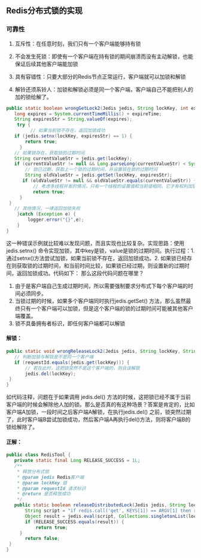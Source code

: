 ## Redis分布式锁的实现

### 可靠性

1. 互斥性：在任意时刻，我们只有一个客户端能够持有锁

2. 不会发生死锁：即使有一个客户端在持有锁的期间崩溃而没有主动解锁，也能保证后续其他客户端能加锁

3. 具有容错性：只要大部分的Redis节点正常运行，客户端就可以加锁和解锁

4. 解铃还须系铃人：加锁和解锁必须是同一个客户端，客户端自己不能把别人的加的锁给解了。

```java
public static boolean wrongGetLock2(Jedis jedis, String lockKey, int expireTime) { 
   long expires = System.currentTimeMillis() + expireTime;
   String expiresStr = String.valueOf(expires); 
    try {
         // 如果当前锁不存在，返回加锁成功
   if (jedis.setnx(lockKey, expiresStr) == 1) { 
       return true;
     }
   // 如果锁存在，获取锁的过期时间
   String currentValueStr = jedis.get(lockKey);
   if (currentValueStr != null && Long.parseLong(currentValueStr) < System.currentTimeMillis()) { 
       // 锁已过期，获取上一个锁的过期时间，并设置现在锁的过期时间
       String oldValueStr = jedis.getSet(lockKey, expiresStr);
      if (oldValueStr != null && oldValueStr.equals(currentValueStr)) { 
          // 考虑多线程并发的情况，只有一个线程的设置值和当前值相同，它才有权利加锁 
          return true;
     } 
 }
   // 其他情况，一律返回加锁失败
    }catch (Exception e) {
        logger.error("{}",e);
    }
}    
```

这一种错误示例就比较难以发现问题，而且实现也比较复杂。实现思路：使用 jedis.setnx() 命令实现加锁，其中key是锁，value是锁的过期时间。执行过程：1. 通过setnx()方法尝试加锁，如果当前锁不存在，返回加锁成功。2. 如果锁已经存在则获取锁的过期时间，和当前时间比较，如果锁已经过期，则设置新的过期时间，返回加锁成功。代码如下：
那么这段代码问题在哪里？

1. 由于是客户端自己生成过期时间，所以需要强制要求分布式下每个客户端的时间必须同步。 
2. 当锁过期的时候，如果多个客户端同时执行jedis.getSet() 方法，那么虽然最终只有一个客户端可以加锁，但是这个客户端的锁的过期时间可能被其他客户端覆盖。
3. 锁不具备拥有者标识，即任何客户端都可以解锁

#### 解锁：

```java
public static void wrongReleaseLock2(Jedis jedis, String lockKey, String requestId) { 
   // 判断加锁与解锁是不是同一个客户端
   if (requestId.equals(jedis.get(lockKey))) { 
       // 若在此时，这把锁突然不是这个客户端的，则会误解锁 
       jedis.del(lockKey);
 } 
}
```

如代码注释，问题在于如果调用 jedis.del() 方法的时候，这把锁已经不属于当前客户端的时候会解除他人加的锁。那么是否真的有这种场景？答案是肯定的，比如客户端A加锁，一段时间之后客户端A解锁，在执行jedis.del() 之前，锁突然过期了，此时客户端B尝试加锁成功，然后客户端A再执行del()方法，则将客户端B的锁给解除了。

#### 正解：

```java
public class RedisTool {
   private static final Long RELEASE_SUCCESS = 1L; 
   /**
    * 释放分布式锁
    * @param jedis Redis客户端 
    * @param lockKey 锁
    * @param requestId 请求标识 
    * @return 是否释放成功
    */
   public static boolean releaseDistributedLock(Jedis jedis, String lockKey, String requestId) {
       String script = "if redis.call('get', KEYS[1]) == ARGV[1] then return redis.call('del', KEYS[1]) else return 0 end"; 
       Object result = jedis.eval(script, Collections.singletonList(lockKey), Collections.singletonList(requestId));
       if (RELEASE_SUCCESS.equals(result)) { 
           return true;
     }
       return false; 
 }
}
```
